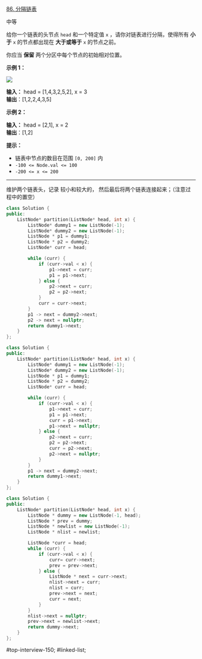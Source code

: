 [86. 分隔链表](https://leetcode.cn/problems/partition-list/)

中等

给你一个链表的头节点 `head` 和一个特定值 `x` ，请你对链表进行分隔，使得所有 **小于** `x` 的节点都出现在 **大于或等于** `x` 的节点之前。

你应当 **保留** 两个分区中每个节点的初始相对位置。

**示例 1：**

![](https://assets.leetcode.com/uploads/2021/01/04/partition.jpg)

**输入：** head = [1,4,3,2,5,2], x = 3  
**输出**：[1,2,2,4,3,5]  

**示例 2：**

**输入：** head = [2,1], x = 2  
**输出**：[1,2]  

**提示：**

- 链表中节点的数目在范围 `[0, 200]` 内
- `-100 <= Node.val <= 100`
- `-200 <= x <= 200`
---- ----
维护两个链表头，记录 较小和较大的，
然后最后将两个链表连接起来；（注意过程中的置空）
```cpp
class Solution {
public:
    ListNode* partition(ListNode* head, int x) {
        ListNode* dummy1 = new ListNode(-1);
        ListNode* dummy2 = new ListNode(-1);
        ListNode * p1 = dummy1;
        ListNode * p2 = dummy2;
        ListNode* curr = head;

        while (curr) {
            if (curr->val < x) {
                p1->next = curr;
                p1 = p1->next;
            } else {
                p2->next = curr;
                p2 = p2->next;
            }
            curr = curr->next;
        }
        p1 -> next = dummy2->next;
        p2 -> next = nullptr;
        return dummy1->next;
    }
};
```

```cpp
class Solution {
public:
    ListNode* partition(ListNode* head, int x) {
        ListNode* dummy1 = new ListNode(-1);
        ListNode* dummy2 = new ListNode(-1);
        ListNode * p1 = dummy1;
        ListNode * p2 = dummy2;
        ListNode* curr = head;

        while (curr) {
            if (curr->val < x) {
                p1->next = curr;
                p1 = p1->next;
                curr = p1->next;
                p1->next = nullptr;
            } else {
                p2->next = curr;
                p2 = p2->next;
                curr = p2->next;
                p2->next = nullptr;
            }
        }
        p1 -> next = dummy2->next;
        return dummy1->next;
    }
};
```

```cpp
class Solution {
public:
    ListNode* partition(ListNode* head, int x) {
        ListNode * dummy = new ListNode(-1, head);
        ListNode * prev = dummy;
        ListNode * newlist = new ListNode(-1);
        ListNode * nlist = newlist;

        ListNode *curr = head;
        while (curr) {
            if (curr->val < x) {
                curr= curr->next;
                prev = prev->next;
            } else {
                ListNode * next = curr->next;
                nlist->next = curr;
                nlist = curr;
                prev->next = next;
                curr = next;
            }
        }
        nlist->next = nullptr;
        prev->next = newlist->next;
        return dummy->next;
    }
};
```
#top-interview-150; #linked-list;
